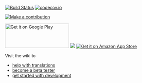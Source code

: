 [![Build Status](https://travis-ci.org/tasks/tasks.svg?branch=master)](https://travis-ci.org/tasks/tasks) [![codecov.io](http://codecov.io/github/tasks/tasks/coverage.svg?branch=master)](http://codecov.io/github/tasks/tasks?branch=master)

[![Make a contribution](https://pledgie.com/campaigns/24281.png?skin_name=chrome)](https://pledgie.com/campaigns/24281)

<a href='https://play.google.com/store/apps/details?id=org.tasks&utm_source=global_co&utm_medium=prtnr&utm_content=Mar2515&utm_campaign=PartBadge&pcampaignid=MKT-Other-global-all-co-prtnr-py-PartBadge-Mar2515-1'><img alt='Get it on Google Play' src='https://play.google.com/intl/en_us/badges/images/generic/en_badge_web_generic.png' width="210" height="80"/></a>
<a href='https://f-droid.org/repository/browse/?fdid=org.tasks'><img src='https://f-droid.org/wiki/images/f/ff/F-Droid-button_available-on_bigger.png' /></a>
[![Get it on Amazon App Store](https://images-na.ssl-images-amazon.com/images/G/01/mobile-apps/devportal2/res/images/amazon-underground-app-us-black.png)](https://www.amazon.com/gp/product/B00QHGTL7O/ref=mas_pm_tasks_astrid_to_do_list_clone)

Visit the wiki to
* [help with translations](https://github.com/tasks/tasks/wiki/Translations)
* [become a beta tester](https://github.com/tasks/tasks/wiki/Beta-Testing)
* [get started with development](https://github.com/tasks/tasks/wiki/Getting-Started-with-Development)

